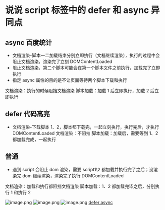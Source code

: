# 说说 script 标签中的 defer 和 async 异同点

## async 百度统计

- 文档渲染-脚本一二加载结束分别立即执行（文档继续渲染），执行的过程中会阻止文档渲染，渲染完了立刻 DOMContentLoaded
- 阻止文档渲染，第二个脚本可能会在第一个脚本文件之前执行，加载完了立即执行
- 指定 async 属性的目的是不让页面等待两个脚本下载和执行

文档渲染：执行的时候阻挡文档渲染
脚本加载：加载 1 后立即执行，加载 2 后立即执行

## defer 代码高亮

- 文档渲染-下载脚本 1、2，脚本都下载完，一起立刻执行，执行完后，才执行 DOMContentLoaded
  文档渲染：不阻挡
  脚本加载：加载后，需要等到 1、2 都加载完成，一起执行

## 普通

- 遇到 script 会阻止 dom 渲染，需要 script1\2 都加载并执行完了之后；没渲染完 dom 继续渲染，渲染完了执行 DOMContentLoaded

文档渲染：加载和执行都阻挡文档渲染
脚本加载：1、2 都加载完毕之后，分别执行 1 和执行 2

![image.png](https://cdn.nlark.com/yuque/0/2020/png/424608/1580961778689-c6d6bee9-401d-4c2c-b859-4e21bd69b870.png#align=left&display=inline&height=411&name=image.png&originHeight=822&originWidth=826&size=106165&status=done&style=none&width=413)
![image.png](https://cdn.nlark.com/yuque/0/2020/png/424608/1580961732235-6cfdb5f6-9106-45c1-81a3-4fb4d03f3c12.png#align=left&display=inline&height=649&name=image.png&originHeight=1298&originWidth=1316&size=257753&status=done&style=none&width=658)
![image.png](https://cdn.nlark.com/yuque/0/2020/png/424608/1580961743904-dee7cacc-30cf-4242-932d-d17686e2a616.png#align=left&display=inline&height=421&name=image.png&originHeight=842&originWidth=1312&size=134146&status=done&style=none&width=656)
[defer async](https://cloud.tencent.com/developer/article/1093912)
